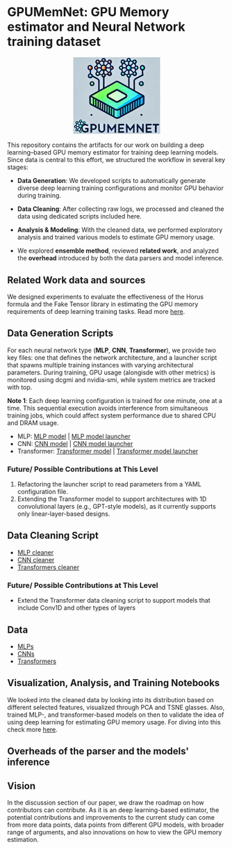# GPUMemNet: GPU Memory estimator and Neural Network training dataset
<p align="center">
  <img src="image/logo_with_background.png" alt="Alt Text" width="200"/>
</p>

This repository contains the artifacts for our work on building a deep learning–based GPU memory estimator for training deep learning models. Since data is central to this effort, we structured the workflow in several key stages:

-	**Data Generation**: We developed scripts to automatically generate diverse deep learning training configurations and monitor GPU behavior during training.

-	**Data Cleaning**: After collecting raw logs, we processed and cleaned the data using dedicated scripts included here.

-	**Analysis & Modeling**: With the cleaned data, we performed exploratory analysis and trained various models to estimate GPU memory usage.

-	We explored **ensemble method**, reviewed **related work**, and analyzed the **overhead** introduced by both the data parsers and model inference.
 


## Related Work data and sources
We designed experiments to evaluate the effectiveness of the Horus formula and the Fake Tensor library in estimating the GPU memory requirements of deep learning training tasks. Read more [here](Related_works/README.md).



## Data Generation Scripts
For each neural network type (**MLP**, **CNN**, **Transformer**), we provide two key files: one that defines the network architecture, and a launcher script that spawns multiple training instances with varying architectural parameters. During training, GPU usage (alongisde with other metrics) is monitored using dcgmi and nvidia-smi, while system metrics are tracked with top. 

**Note 1**: Each deep learning configuration is trained for one minute, one at a time. This sequential execution avoids interference from simultaneous training jobs, which could affect system performance due to shared CPU and DRAM usage.

- MLP: [MLP model](NeuroNetGen_scripts/MLP/mlp_next.py) |  [MLP model launcher](NeuroNetGen_scripts/MLP/launcher_mlp_next.py)
- CNN: [CNN model](NeuroNetGen_scripts/CNN/cnn_with_model_summary.py) | [CNN model launcher](NeuroNetGen_scripts/CNN/launcher_cnn_with_modelsummary.py)
- Transformer: [Transformer model](NeuroNetGen_scripts/Transformer/transformer.py) | [Transformer model launcher](NeuroNetGen_scripts/Transformer/launcher_transformer.py)

### Future/ Possible Contributions at This Level

1. Refactoring the launcher script to read parameters from a YAML configuration file.
2. Extending the Transformer model to support architectures with 1D convolutional layers (e.g., GPT-style models), as it currently supports only linear-layer-based designs.

## Data Cleaning Script
- [MLP cleaner](Data_Cleaner_scripts/MLP/data_cleaner_mlp_step2.py)
- [CNN cleaner](Data_Cleaner_scripts/CNN/data_cleaner_cnn_step1.py)
- [Transformers cleaner](Data_Cleaner_scripts/Transformer/data_cleaner_transformer_m2.py)

### Future/ Possible Contributions at This Level
- Extend the Transformer data cleaning script to support models that include Conv1D and other types of layers


## Data
- [MLPs](Datasets/MLP/mlp_data_step2.csv)
- [CNNs](Datasets/CNN/cnn_data_step1.csv)
- [Transformers](Datasets/Transformers/transformer_data.csv)


## Visualization, Analysis, and Training Notebooks
We looked into the cleaned data by looking into its distribution based on different selected features, visualized through PCA and TSNE glasses. Also, trained MLP-, and transformer-based models on then to validate the idea of using deep learning for estimating GPU memory usage. For diving into this check more [here](Analysis/00-Cleaned-NoteBooks/README.md).


## Overheads of the parser and the models' inference

## Vision
In the discussion section of our paper, we draw the roadmap on how contributors can contribute. As it is an deep learning-based estimator, the potential contributions and improvements to the current study can come from more data points, data points from different GPU models, with broader range of arguments, and also innovations on how to view the GPU memory estimation.